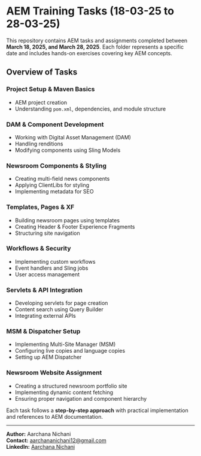 # AEM Training Tasks (18-03-25 to 28-03-25)

This repository contains AEM tasks and assignments completed between **March 18, 2025, and March 28, 2025**. Each folder represents a specific date and includes hands-on exercises covering key AEM concepts.

## Overview of Tasks

### Project Setup & Maven Basics
- AEM project creation
- Understanding `pom.xml`, dependencies, and module structure

### DAM & Component Development
- Working with Digital Asset Management (DAM)
- Handling renditions
- Modifying components using Sling Models

### Newsroom Components & Styling
- Creating multi-field news components
- Applying ClientLibs for styling
- Implementing metadata for SEO

### Templates, Pages & XF
- Building newsroom pages using templates
- Creating Header & Footer Experience Fragments
- Structuring site navigation

### Workflows & Security
- Implementing custom workflows
- Event handlers and Sling jobs
- User access management

### Servlets & API Integration
- Developing servlets for page creation
- Content search using Query Builder
- Integrating external APIs

### MSM & Dispatcher Setup
- Implementing Multi-Site Manager (MSM)
- Configuring live copies and language copies
- Setting up AEM Dispatcher

### Newsroom Website Assignment
- Creating a structured newsroom portfolio site
- Implementing dynamic content fetching
- Ensuring proper navigation and component hierarchy

Each task follows a **step-by-step approach** with practical implementation and references to AEM documentation.

---

**Author:** Aarchana Nichani  
**Contact:** aarchananichani12@gmail.com  
**LinkedIn:** [Aarchana Nichani](https://www.linkedin.com/in/aarchananichani/)

